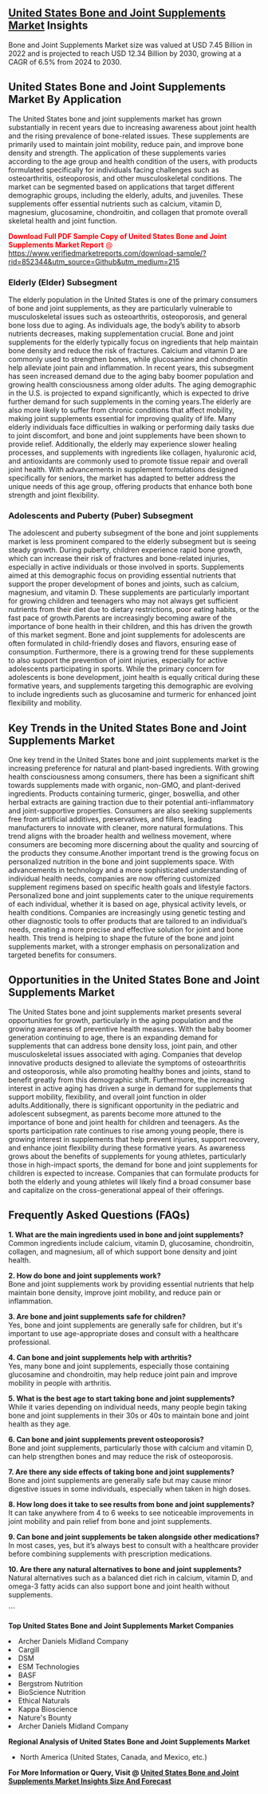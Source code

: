 <h2><a href="https://www.verifiedmarketreports.com/download-sample/?rid=852344&amp;utm_source=Github&amp;utm_medium=215" target="_blank">United States Bone and Joint Supplements Market</a> Insights</h2><p>Bone and Joint Supplements Market size was valued at USD 7.45 Billion in 2022 and is projected to reach USD 12.34 Billion by 2030, growing at a CAGR of 6.5% from 2024 to 2030.</p><p><h2>United States Bone and Joint Supplements Market By Application</h2><p>The United States bone and joint supplements market has grown substantially in recent years due to increasing awareness about joint health and the rising prevalence of bone-related issues. These supplements are primarily used to maintain joint mobility, reduce pain, and improve bone density and strength. The application of these supplements varies according to the age group and health condition of the users, with products formulated specifically for individuals facing challenges such as osteoarthritis, osteoporosis, and other musculoskeletal conditions. The market can be segmented based on applications that target different demographic groups, including the elderly, adults, and juveniles. These supplements offer essential nutrients such as calcium, vitamin D, magnesium, glucosamine, chondroitin, and collagen that promote overall skeletal health and joint function. <p><span class=""><span style="color: #ff0000;"><strong>Download Full PDF Sample Copy of United States Bone and Joint Supplements Market Report</strong> @ </span><a href="https://www.verifiedmarketreports.com/download-sample/?rid=852344&amp;utm_source=Github&amp;utm_medium=215" target="_blank">https://www.verifiedmarketreports.com/download-sample/?rid=852344&amp;utm_source=Github&amp;utm_medium=215</a></span></p></p><h3>Elderly (Elder) Subsegment</h3><p>The elderly population in the United States is one of the primary consumers of bone and joint supplements, as they are particularly vulnerable to musculoskeletal issues such as osteoarthritis, osteoporosis, and general bone loss due to aging. As individuals age, the body’s ability to absorb nutrients decreases, making supplementation crucial. Bone and joint supplements for the elderly typically focus on ingredients that help maintain bone density and reduce the risk of fractures. Calcium and vitamin D are commonly used to strengthen bones, while glucosamine and chondroitin help alleviate joint pain and inflammation. In recent years, this subsegment has seen increased demand due to the aging baby boomer population and growing health consciousness among older adults. The aging demographic in the U.S. is projected to expand significantly, which is expected to drive further demand for such supplements in the coming years.The elderly are also more likely to suffer from chronic conditions that affect mobility, making joint supplements essential for improving quality of life. Many elderly individuals face difficulties in walking or performing daily tasks due to joint discomfort, and bone and joint supplements have been shown to provide relief. Additionally, the elderly may experience slower healing processes, and supplements with ingredients like collagen, hyaluronic acid, and antioxidants are commonly used to promote tissue repair and overall joint health. With advancements in supplement formulations designed specifically for seniors, the market has adapted to better address the unique needs of this age group, offering products that enhance both bone strength and joint flexibility.</p><h3>Adolescents and Puberty (Puber) Subsegment</h3><p>The adolescent and puberty subsegment of the bone and joint supplements market is less prominent compared to the elderly subsegment but is seeing steady growth. During puberty, children experience rapid bone growth, which can increase their risk of fractures and bone-related injuries, especially in active individuals or those involved in sports. Supplements aimed at this demographic focus on providing essential nutrients that support the proper development of bones and joints, such as calcium, magnesium, and vitamin D. These supplements are particularly important for growing children and teenagers who may not always get sufficient nutrients from their diet due to dietary restrictions, poor eating habits, or the fast pace of growth.Parents are increasingly becoming aware of the importance of bone health in their children, and this has driven the growth of this market segment. Bone and joint supplements for adolescents are often formulated in child-friendly doses and flavors, ensuring ease of consumption. Furthermore, there is a growing trend for these supplements to also support the prevention of joint injuries, especially for active adolescents participating in sports. While the primary concern for adolescents is bone development, joint health is equally critical during these formative years, and supplements targeting this demographic are evolving to include ingredients such as glucosamine and turmeric for enhanced joint flexibility and mobility.</p><h2>Key Trends in the United States Bone and Joint Supplements Market</h2><p>One key trend in the United States bone and joint supplements market is the increasing preference for natural and plant-based ingredients. With growing health consciousness among consumers, there has been a significant shift towards supplements made with organic, non-GMO, and plant-derived ingredients. Products containing turmeric, ginger, boswellia, and other herbal extracts are gaining traction due to their potential anti-inflammatory and joint-supportive properties. Consumers are also seeking supplements free from artificial additives, preservatives, and fillers, leading manufacturers to innovate with cleaner, more natural formulations. This trend aligns with the broader health and wellness movement, where consumers are becoming more discerning about the quality and sourcing of the products they consume.Another important trend is the growing focus on personalized nutrition in the bone and joint supplements space. With advancements in technology and a more sophisticated understanding of individual health needs, companies are now offering customized supplement regimens based on specific health goals and lifestyle factors. Personalized bone and joint supplements cater to the unique requirements of each individual, whether it is based on age, physical activity levels, or health conditions. Companies are increasingly using genetic testing and other diagnostic tools to offer products that are tailored to an individual’s needs, creating a more precise and effective solution for joint and bone health. This trend is helping to shape the future of the bone and joint supplements market, with a stronger emphasis on personalization and targeted benefits for consumers.</p><h2>Opportunities in the United States Bone and Joint Supplements Market</h2><p>The United States bone and joint supplements market presents several opportunities for growth, particularly in the aging population and the growing awareness of preventive health measures. With the baby boomer generation continuing to age, there is an expanding demand for supplements that can address bone density loss, joint pain, and other musculoskeletal issues associated with aging. Companies that develop innovative products designed to alleviate the symptoms of osteoarthritis and osteoporosis, while also promoting healthy bones and joints, stand to benefit greatly from this demographic shift. Furthermore, the increasing interest in active aging has driven a surge in demand for supplements that support mobility, flexibility, and overall joint function in older adults.Additionally, there is significant opportunity in the pediatric and adolescent subsegment, as parents become more attuned to the importance of bone and joint health for children and teenagers. As the sports participation rate continues to rise among young people, there is growing interest in supplements that help prevent injuries, support recovery, and enhance joint flexibility during these formative years. As awareness grows about the benefits of supplements for young athletes, particularly those in high-impact sports, the demand for bone and joint supplements for children is expected to increase. Companies that can formulate products for both the elderly and young athletes will likely find a broad consumer base and capitalize on the cross-generational appeal of their offerings.</p><h2>Frequently Asked Questions (FAQs)</h2><p><strong>1. What are the main ingredients used in bone and joint supplements?</strong><br>Common ingredients include calcium, vitamin D, glucosamine, chondroitin, collagen, and magnesium, all of which support bone density and joint health.</p><p><strong>2. How do bone and joint supplements work?</strong><br>Bone and joint supplements work by providing essential nutrients that help maintain bone density, improve joint mobility, and reduce pain or inflammation.</p><p><strong>3. Are bone and joint supplements safe for children?</strong><br>Yes, bone and joint supplements are generally safe for children, but it's important to use age-appropriate doses and consult with a healthcare professional.</p><p><strong>4. Can bone and joint supplements help with arthritis?</strong><br>Yes, many bone and joint supplements, especially those containing glucosamine and chondroitin, may help reduce joint pain and improve mobility in people with arthritis.</p><p><strong>5. What is the best age to start taking bone and joint supplements?</strong><br>While it varies depending on individual needs, many people begin taking bone and joint supplements in their 30s or 40s to maintain bone and joint health as they age.</p><p><strong>6. Can bone and joint supplements prevent osteoporosis?</strong><br>Bone and joint supplements, particularly those with calcium and vitamin D, can help strengthen bones and may reduce the risk of osteoporosis.</p><p><strong>7. Are there any side effects of taking bone and joint supplements?</strong><br>Bone and joint supplements are generally safe but may cause minor digestive issues in some individuals, especially when taken in high doses.</p><p><strong>8. How long does it take to see results from bone and joint supplements?</strong><br>It can take anywhere from 4 to 6 weeks to see noticeable improvements in joint mobility and pain relief from bone and joint supplements.</p><p><strong>9. Can bone and joint supplements be taken alongside other medications?</strong><br>In most cases, yes, but it’s always best to consult with a healthcare provider before combining supplements with prescription medications.</p><p><strong>10. Are there any natural alternatives to bone and joint supplements?</strong><br>Natural alternatives such as a balanced diet rich in calcium, vitamin D, and omega-3 fatty acids can also support bone and joint health without supplements.</p>```</p><p><strong>Top United States Bone and Joint Supplements Market Companies</strong></p><div data-test-id=""><p><li>Archer Daniels Midland Company</li><li> Cargill</li><li> DSM</li><li> ESM Technologies</li><li> BASF</li><li> Bergstrom Nutrition</li><li> BioScience Nutrition</li><li> Ethical Naturals</li><li> Kappa Bioscience</li><li> Nature's Bounty</li><li> Archer Daniels Midland Company</li></p><div><strong>Regional Analysis of&nbsp;United States Bone and Joint Supplements Market</strong></div><ul><li dir="ltr"><p dir="ltr">North America&nbsp;(United States, Canada, and Mexico, etc.)</p></li></ul><p><strong>For More Information or Query, Visit @&nbsp;</strong><strong><a href="https://www.verifiedmarketreports.com/product/bone-and-joint-supplements-market/?utm_source=Github&amp;utm_medium=215" target="_blank">United States Bone and Joint Supplements Market Insights Size And Forecast</a></strong></p></div>

